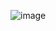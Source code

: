 ![image](https://github.com/sourav-sm/React_vacation/assets/116539402/dc2fcc61-9acd-46b0-b94d-3462aa29cd39)
